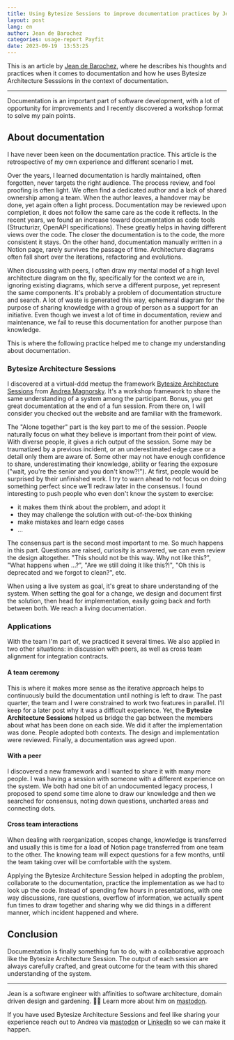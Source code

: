 ```yaml
---
title: Using Bytesize Sessions to improve documentation practices by Jean de Barochez at Payfit
layout: post
lang: en
author: Jean de Barochez
categories: usage-report Payfit
date: 2023-09-19  13:53:25
---
```


This is an article by [Jean de Barochez](https://mastodon.social/@jdebarochez), where he describes his thoughts and practices when it comes to documentation and how he uses Bytesize Architecture Sesssions in the context of documentation.

---


Documentation is an important part of software development, with a lot of opportunity for improvements and I recently discovered a workshop format to solve my pain points.

## About documentation


I have never been keen on the documentation practice. This article is the retrospective of my own experience and different scenario I met.

Over the years, I learned documentation is hardly maintained, often forgotten, never targets the right audience. The process review, and fool proofing is often light. We often find a dedicated author and a lack of shared ownership among a team. When the author leaves, a handover may be done, yet again often a light process. Documentation may be reviewed upon completion, it does not follow the same care as the code it reflects. In the recent years, we found an increase toward documentation as code tools (Structurizr, OpenAPI specifications). These greatly helps in having different views over the code. The closer the documentation is to the code, the more consistent it stays. On the other hand, documentation manually written in a Notion page, rarely survives the passage of time. Architecture diagrams often fall short over the iterations, refactoring and evolutions.

When discussing with peers, I often draw my mental model of a high level architecture diagram on the fly, specifically for the context we are in, ignoring existing diagrams, which serve a different purpose, yet represent the same components. It's probably a problem of documentation structure and search. A lot of waste is generated this way, ephemeral diagram for the purpose of sharing knowledge with a group of person as a support for an initiative. Even though we invest a lot of time in documentation, review and maintenance, we fail to reuse this documentation for another purpose than knowledge.

This is where the following practice helped me to change my understanding about documentation.

### Bytesize Architecture Sessions

I discovered at a virtual-ddd meetup the framework [Bytesize Architecture Sessions](https://bytesizearchitecturesessions.com/) from [Andrea Magnorsky](https://www.roundcrisis.com/). It's a workshop framework to share the same understanding of a system among the participant. Bonus, you get great documentation at the end of a fun session. From there on, I will consider you checked out the website and are familiar with the framework.

The "Alone together" part is the key part to me of the session. People naturally focus on what they believe is important from their point of view. With diverse people, it gives a rich output of the session. Some may be traumatized by a previous incident, or an underestimated edge case or a detail only them are aware of. Some other may not have enough confidence to share, underestimating their knowledge, ability or fearing the exposure ("wait, you're the senior and you don't know?!"). At first, people would be surprised by their unfinished work. I try to warn ahead to not focus on doing something perfect since we'll redraw later in the consensus. I found interesting to push people who even don't know the system to exercise:

- it makes them think about the problem, and adopt it
- they may challenge the solution with out-of-the-box thinking
- make mistakes and learn edge cases
- ...

The consensus part is the second most important to me. So much happens in this part. Questions are raised, curiosity is answered, we can even review the design altogether. "This should not be this way. Why not like this?", "What happens when ...?", "Are we still doing it like this?!", "Oh this is deprecated and we forgot to clean?", etc.

When using a live system as goal, it's great to share understanding of the system. When setting the goal for a change, we design and document first the solution, then head for implementation, easily going back and forth between both. We reach a living documentation.

### Applications

With the team I'm part of, we practiced it several times. We also applied in two other situations: in discussion with peers, as well as cross team alignment for integration contracts.

#### A team ceremony

This is where it makes more sense as the iterative approach helps to continuously build the documentation until nothing is left to draw. The past quarter, the team and I were constrained to work two features in parallel. I'll keep for a later post why it was a difficult experience. Yet, the **Bytesize Architecture Sessions** helped us bridge the gap between the members about what has been done on each side. We did it after the implementation was done. People adopted both contexts. The design and implementation were reviewed. Finally, a documentation was agreed upon.

#### With a peer

I discovered a new framework and I wanted to share it with many more people. I was having a session with someone with a different experience on the system. We both had one bit of an undocumented legacy process, I proposed to spend some time alone to draw our knowledge and then we searched for consensus, noting down questions, uncharted areas and connecting dots.

#### Cross team interactions

When dealing with reorganization, scopes change, knowledge is transferred and usually this is time for a load of Notion page transferred from one team to the other. The knowing team will expect questions for a few months, until the team taking over will be comfortable with the system.

Applying the Bytesize Architecture Session helped in adopting the problem, collaborate to the documentation, practice the implementation as we had to look up the code. Instead of spending few hours in presentations, with one way discussions, rare questions, overflow of information, we actually spent fun times to draw together and sharing why we did things in a different manner, which incident happened and where.

## Conclusion

Documentation is finally something fun to do, with a collaborative approach like the Bytesize Architecture Session. The output of each session are always carefully crafted, and great outcome for the team with this shared understanding of the system.

--- 

Jean is a software engineer with affinities to software architecture, domain driven design and gardening. 🧑‍🌾
Learn more about him on [mastodon](https://mastodon.social/@jdebarochez).

If you have used Bytesize Architecture Sessions and feel like sharing your experience reach out to Andrea via [mastodon](https://types.pl/@roundcrisis/) or [LinkedIn](https://www.linkedin.com/in/magnorsky/) so we can make it happen.